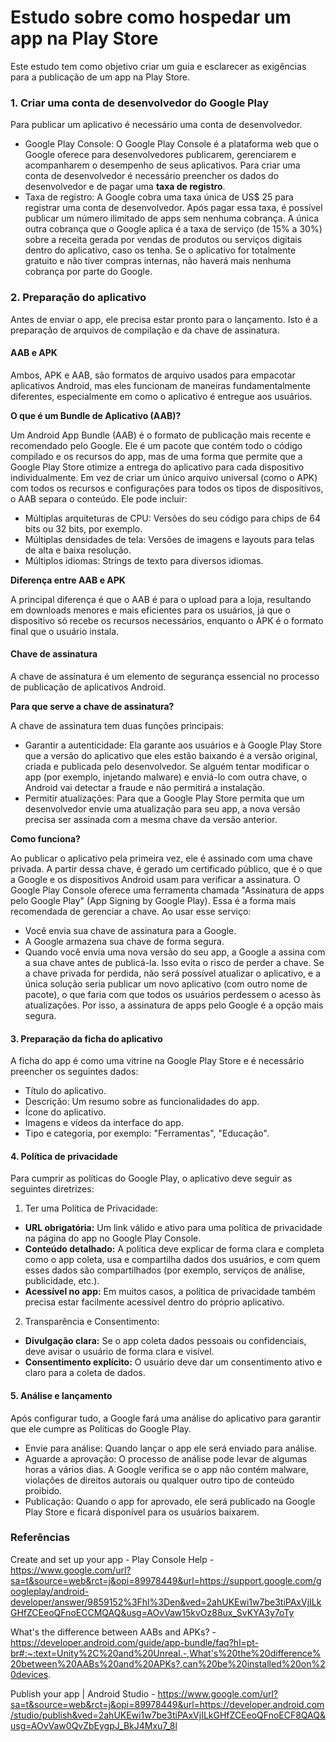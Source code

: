 # Estudo sobre como hospedar um app na Play Store
Este estudo tem como objetivo criar um guia e esclarecer as exigências para a publicação de um app na Play Store.

### 1. Criar uma conta de desenvolvedor do Google Play
Para publicar um aplicativo é necessário uma conta de desenvolvedor.
 * Google Play Console: O Google Play Console é a plataforma web que o Google oferece para desenvolvedores publicarem, gerenciarem e acompanharem o desempenho de seus aplicativos. Para criar uma conta de desenvolvedor é necessário preencher os dados do desenvolvedor e de pagar uma **taxa de registro**.
 * Taxa de registro: A Google cobra uma taxa única de US$ 25 para registrar uma conta de desenvolvedor. Após pagar essa taxa, é possível publicar um número ilimitado de apps sem nenhuma cobrança. A única outra cobrança que o Google aplica é a taxa de serviço (de 15% a 30%) sobre a receita gerada por vendas de produtos ou serviços digitais dentro do aplicativo, caso os tenha. Se o aplicativo for totalmente gratuito e não tiver compras internas, não haverá mais nenhuma cobrança por parte do Google.
### 2. Preparação do aplicativo
Antes de enviar o app, ele precisa estar pronto para o lançamento. Isto é a preparação de arquivos de compilação e da chave de assinatura.
#### AAB e APK
Ambos, APK e AAB, são formatos de arquivo usados para empacotar aplicativos Android, mas eles funcionam de maneiras fundamentalmente diferentes, especialmente em como o aplicativo é entregue aos usuários.

**O que é um Bundle de Aplicativo (AAB)?**

Um Android App Bundle (AAB) é o formato de publicação mais recente e recomendado pelo Google. Ele é um pacote que contém todo o código compilado e os recursos do app, mas de uma forma que permite que a Google Play Store otimize a entrega do aplicativo para cada dispositivo individualmente.
Em vez de criar um único arquivo universal (como o APK) com todos os recursos e configurações para todos os tipos de dispositivos, o AAB separa o conteúdo. Ele pode incluir:
* Múltiplas arquiteturas de CPU: Versões do seu código para chips de 64 bits ou 32 bits, por exemplo.
* Múltiplas densidades de tela: Versões de imagens e layouts para telas de alta e baixa resolução.
* Múltiplos idiomas: Strings de texto para diversos idiomas.

**Diferença entre AAB e APK**

A principal diferença é que o AAB é para o upload para a loja, resultando em downloads menores e mais eficientes para os usuários, já que o dispositivo só recebe os recursos necessários, enquanto o APK é o formato final que o usuário instala. 

#### Chave de assinatura 
A chave de assinatura é um elemento de segurança essencial no processo de publicação de aplicativos Android.


**Para que serve a chave de assinatura?**

A chave de assinatura tem duas funções principais:
 * Garantir a autenticidade: Ela garante aos usuários e à Google Play Store que a versão do aplicativo que eles estão baixando é a versão original, criada e publicada pelo desenvolvedor. Se alguém tentar modificar o app (por exemplo, injetando malware) e enviá-lo com outra chave, o Android vai detectar a fraude e não permitirá a instalação.
 * Permitir atualizações: Para que a Google Play Store permita que um desenvolvedor envie uma atualização para seu app, a nova versão precisa ser assinada com a mesma chave da versão anterior. 

**Como funciona?**

Ao publicar o aplicativo pela primeira vez, ele é assinado com uma chave privada. A partir dessa chave, é gerado um certificado público, que é o que a Google e os dispositivos Android usam para verificar a assinatura.
O Google Play Console oferece uma ferramenta chamada "Assinatura de apps pelo Google Play" (App Signing by Google Play). Essa é a forma mais recomendada de gerenciar a chave. Ao usar esse serviço:
 * Você envia sua chave de assinatura para a Google.
 * A Google armazena sua chave de forma segura.
 * Quando você envia uma nova versão do seu app, a Google a assina com a sua chave antes de publicá-la.
Isso evita o risco de perder a chave. Se a chave privada for perdida, não será possível atualizar o aplicativo, e a única solução seria publicar um novo aplicativo (com outro nome de pacote), o que faria com que todos os usuários perdessem o acesso às atualizações. Por isso, a assinatura de apps pelo Google é a opção mais segura.




 
#### 3. Preparação da ficha do aplicativo
A ficha do app é como uma vitrine na Google Play Store e é necessário preencher os seguintes dados:
 * Título do aplicativo.
 * Descrição: Um resumo sobre as funcionalidades do app.
 * Ícone do aplicativo.
 * Imagens e vídeos da interface do app.
 * Tipo e categoria, por exemplo: "Ferramentas", "Educação".

#### 4. Política de privacidade 
Para cumprir as políticas do Google Play, o aplicativo deve seguir as seguintes diretrizes:
1. Ter uma Política de Privacidade:
* **URL obrigatória:** Um link válido e ativo para uma política de privacidade na página do app no Google Play Console.
* **Conteúdo detalhado:** A política deve explicar de forma clara e completa como o app coleta, usa e compartilha dados dos usuários, e com quem esses dados são compartilhados (por exemplo, serviços de análise, publicidade, etc.).
* **Acessível no app:** Em muitos casos, a política de privacidade também precisa estar facilmente acessível dentro do próprio aplicativo.
2. Transparência e Consentimento:
* **Divulgação clara:** Se o app coleta dados pessoais ou confidenciais, deve avisar o usuário de forma clara e visível.
* **Consentimento explícito:** O usuário deve dar um consentimento ativo e claro para a coleta de dados.






#### 5. Análise e lançamento
Após configurar tudo, a Google fará uma análise do aplicativo para garantir que ele cumpre as Políticas do Google Play.
 * Envie para análise: Quando lançar o app ele será enviado para análise.
 * Aguarde a aprovação: O processo de análise pode levar de algumas horas a vários dias. A Google verifica se o app não contém malware, violações de direitos autorais ou qualquer outro tipo de conteúdo proibido.
 * Publicação: Quando o app for aprovado, ele será publicado na Google Play Store e ficará disponível para os usuários baixarem.


### Referências

Create and set up your app - Play Console Help - https://www.google.com/url?sa=t&source=web&rct=j&opi=89978449&url=https://support.google.com/googleplay/android-developer/answer/9859152%3Fhl%3Den&ved=2ahUKEwi1w7be3tiPAxVjILkGHfZCEeoQFnoECCMQAQ&usg=AOvVaw15kvOz88ux_SvKYA3y7oTy

What's the difference between AABs and APKs? - https://developer.android.com/guide/app-bundle/faq?hl=pt-br#:~:text=Unity%2C%20and%20Unreal.-,What's%20the%20difference%20between%20AABs%20and%20APKs?,can%20be%20installed%20on%20devices.


Publish your app | Android Studio - https://www.google.com/url?sa=t&source=web&rct=j&opi=89978449&url=https://developer.android.com/studio/publish&ved=2ahUKEwi1w7be3tiPAxVjILkGHfZCEeoQFnoECF8QAQ&usg=AOvVaw0QvZbEygpJ_BkJ4Mxu7_8l
